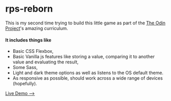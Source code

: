 # rps-reborn

This is my second time trying to build this little game as part of the [The Odin Project](https://www.theodinproject.com/dashboard)'s amazing curriculum.

#### It includes things like 

- Basic CSS Flexbox,
- Basic Vanilla js features like storing a value, comparing it to another value and evaluating the result,
- Some Sass,
- Light and dark theme options as well as listens to the OS default theme.
- As responsive as possible, should work across a wide range of devices (hopefully).

[Live Demo -->](https://furkanssarri.github.io/rps-reborn/)
